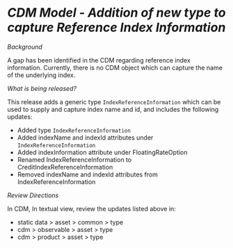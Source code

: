 # *CDM Model - Addition of new type to capture Reference Index Information*

_Background_

A gap has been identified in the CDM regarding reference index information. Currently, there is no CDM object which can capture the name of the underlying index. 

_What is being released?_

This release adds a generic type `IndexReferenceInformation` which can be used to supply and capture index name and id, and includes the following updates:

- Added type `IndexReferenceInformation`
- Added indexName and indexId attributes under `IndexReferenceInformation`
- Added indexInformation attribute under FloatingRateOption
- Renamed IndexReferenceInformation to CreditIndexReferenceInformation
- Removed indexName and indexId attributes from IndexReferenceInformation

_Review Directions_

In CDM, In textual view, review the updates listed above in:
	
 - static data > asset > common > type
 - cdm > observable > asset > type
 - cdm > product > asset > type
